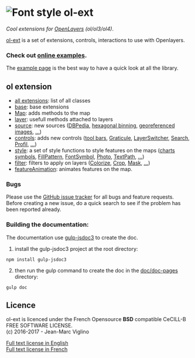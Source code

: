 # ![Font style](https://openlayers.org/assets/theme/img/logo70.png) ol-ext
*Cool extensions for [OpenLayers](https://github.com/openlayers/openlayers) (ol/ol3/ol4)*.

[ol-ext](https://github.com/Viglino/ol-ext) is a set of extensions, controls, interactions to use with Openlayers.    

### Check out [online examples](http://viglino.github.io/ol-ext/).
The [example page](http://viglino.github.io/ol-ext/) is the best way to have a quick look at all the library.

## ol extension
* [all extensions](./classes.list.html): list of all classes
* [base](./ol.html): base extensions
* [Map](./ol.Map.html): adds methods to the map
* [layer](./ol.layer.Base.html): usefull methods attached to layers
* [source](./ol.source.html): new sources ([DBPedia](./ol.source.DBPedia.html), [hexagonal binning](./ol.source.HexBin.html), [georeferenced images](./ol.source.GeoImage.html), [...](./ol.source.html))
* [controls](./ol.control.html): adds new controls ([tool bars](./ol.control.Bar.html), [Graticule](./ol.control.Graticule.html), [LayerSwitcher](./ol.control.LayerSwitcher.html), [Search](./ol.control.Search.html), [Profil](./ol.control.Profil.html), [...](./ol.control.html))
* [style](./ol.style.html): a set of style functions to style features on the maps ([charts symbols](./ol.style.Chart.html), [FillPattern](./ol.style.FillPattern.html), [FontSymbol](./ol.style.FontSymbol.html), [Photo](./ol.style.Photo.html), [TextPath](./ol.style.TextPath.html), [...](./ol.style.html))
* [filter](./ol.filter.html): filters to apply on layers ([Colorize](./ol.filter.Colorize.html), [Crop](./ol.filter.Crop.html), [Mask](./ol.filter.Mask.html), [...](./ol.filter.html))  
* [featureAnimation](./ol.featureAnimation.html): animates features on the map.   

### Bugs

Please use the [GitHub issue tracker](https://github.com/Viglino/ol-ext/issues) for all bugs and feature requests. Before creating a new issue, do a quick search to see if the problem has been reported already.

### Building the documentation:
The documentation use [gulp-jsdoc3](https://www.npmjs.com/package/gulp-jsdoc3) to create the doc.
1. install the gulp-jsdoc3 project at the root directory:
````
npm install gulp-jsdoc3
````
2. then run the gulp command to create the doc in the [doc/doc-pages](http://viglino.github.io/ol-ext/doc/doc-pages/) directory:
````
gulp doc
````

## Licence

ol-ext is licenced under the French Opensource **BSD** compatible CeCILL-B FREE SOFTWARE LICENSE.  
(c) 2016-2017 - Jean-Marc Viglino

[Full text license in English](http://www.cecill.info/licences/Licence_CeCILL-B_V1-en.txt)    
[Full text license in French](http://www.cecill.info/licences/Licence_CeCILL-B_V1-fr.txt)
